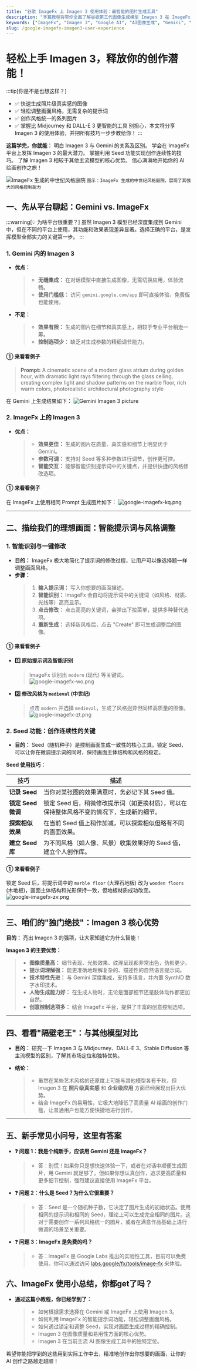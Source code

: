```yaml
---
title: "谷歌 ImageFx 上 Imagen 3 使用体验：最智能的图片生成工具"
description: "本篇教程将带你全面了解谷歌第三代图像生成模型 Imagen 3 在 ImageFx 平台上的卓越表现，从智能提示词、Seed 功能到与其他主流模型的对比，助你快速掌握这款最智能的图片生成工具。"
keywords: ["ImageFx", "Imagen 3", "Google AI", "AI图像生成", "Gemini", "Midjourney", "DALL-E 3"]
slug: /google-imagefx-imagen3-user-experience
---
```

<!-- Title Line-->  
# 轻松上手 Imagen 3，释放你的创作潜能！

<!-- First Quote use as a part to Guide and attract readers -->
:::tip[你是不是也想这样？]
- ✅ 快速生成照片级真实感的图像
- ✅ 轻松调整画面风格，无需复杂的提示词
- ✅ 创作风格统一的系列图片
- ✅ 掌握比 Midjourney 和 DALL-E 3 更智能的工具
别担心，本文将分享 Imagen 3 的使用体验，并把所有技巧一步步教给你！
:::

<!--This Part is use for how to effectively find, screen and determine suitable customers -->
**这篇学完，你就能：**
明白 Imagen 3 与 Gemini 的关系及区别。
学会在 ImageFx 平台上发挥 Imagen 3 的最大潜力。
掌握利用 Seed 功能实现创作连续性的技巧。
了解 Imagen 3 相较于其他主流模型的核心优势。
信心满满地开始你的 AI 绘画创作之旅！

![ImageFx 生成的中世纪风格庭院](https://list.ucards.store/d/img/google-imagefx-vh.webp)
`图示：ImageFx 生成的中世纪风格庭院，展现了其强大的风格控制能力`

## 一、先从平台聊起：Gemini vs. ImageFx

:::warning[💡 为啥平台很重要？]
虽然 Imagen 3 模型已经深度集成到 Gemini 中，但在不同的平台上使用，其功能和效果表现差异显著。选择正确的平台，是发挥模型全部实力的关键第一步。
:::

### 1. Gemini 内的 Imagen 3

- **优点：**
  > - **无缝集成：** 在对话模型中直接生成图像，无需切换应用，体验流畅。
  > - **使用门槛低：** 访问 `gemini.google.com/app` 即可直接体验，免费版也能使用。

- **不足：**
  > - **效果有限：** 生成的图片在细节和真实感上，相较于专业平台稍逊一筹。
  > - **控制选项少：** 缺乏对生成参数的精细调节能力。

#### ① 来看看例子

> **Prompt:** A cinematic scene of a modern glass atrium during golden hour, with dramatic light rays filtering through the glass ceiling, creating complex light and shadow patterns on the marble floor, rich warm colors, photorealistic architectural photography style

在 Gemini 上生成结果如下：
![Gemini Imagen 3 picture](https://list.ucards.store/d/img/google-imagefx-jm.webp)

### 2. ImageFx 上的 Imagen 3

- **优点：**
  > - **效果更佳：** 生成的图片在质量、真实感和细节上明显优于 Gemini。
  > - **参数可调：** 支持对 Seed 等多种参数进行调节，创作更可控。
  > - **智能交互：** 能够智能识别提示词中的关键点，并提供快捷的风格修改选项。

#### ① 来看看例子

在 ImageFx 上使用相同 Prompt 生成图片如下：
![google-imagefx-kq.png](https://list.ucards.store/d/img/google-imagefx-kq.webp)

---

## 二、描绘我们的理想画面：智能提示词与风格调整

### 1. 智能识别与一键修改

- **目的：** ImageFx 极大地简化了提示词的修改过程，让用户可以像选择题一样调整画面风格。
- **步骤：**
  > 1. **输入提示词：** 写入你想要的画面描述。
  > 2. **智能识别：** ImageFx 会自动将提示词中的关键词（如风格、材质、光线等）高亮显示。
  > 3. **点击修改：** 点击高亮的关键词，会弹出下拉菜单，提供多种替代选项。
  > 4. **重新生成：** 选择新风格后，点击 "Create" 即可生成调整后的图像。

#### ① 来看看例子

- **1️⃣ 原始提示词及智能识别**
  > ImageFx 识别出 `modern` (现代) 等关键词。
  > ![google-imagefx-wo.png](https://list.ucards.store/d/img/google-imagefx-wo.webp)

- **2️⃣ 修改风格为 `medieval` (中世纪)**
  > 点击 `modern` 并选择 `medieval`，生成了风格迥异但同样高质量的图像。
  > ![google-imagefx-zt.png](https://list.ucards.store/d/img/google-imagefx-zt.webp)

### 2. Seed 功能：创作连续性的关键

- **目的：** Seed（随机种子）是控制画面生成一致性的核心工具。锁定 Seed，可以让你在微调提示词的同时，保持画面主体结构和风格的稳定。

**Seed 使用技巧：**

| 技巧 | 描述 |
| ---- | ---- |
| **记录 Seed** | 当你对某张图的效果满意时，务必记下其 Seed 值。 |
| **锁定 Seed 微调** | 锁定 Seed 后，稍微修改提示词（如更换材质），可以在保持整体风格不变的情况下，生成新的细节。 |
| **探索相似效果** | 在当前 Seed 值上稍作加减，可以探索相似但略有不同的画面效果。 |
| **建立 Seed 库** | 为不同风格（如人像、风景）收集效果好的 Seed 值，建立个人创作库。 |

#### ① 来看看例子

锁定 Seed 后，将提示词中的 `marble floor` (大理石地板) 改为 `wooden floors` (木地板)，画面主体结构和光影保持一致，但地板材质成功改变。
![google-imagefx-zv.png](https://list.ucards.store/d/img/google-imagefx-zv.webp)

---

## 三、咱们的"独门绝技"：Imagen 3 核心优势

**目的：** 亮出 Imagen 3 的强项，让大家知道它为什么智能！

**Imagen 3 的主要优势：**
> - **图像质量高：** 细节表现、光影效果、纹理呈现都非常出色，伪影更少。
> - **提示词理解强：** 能更准确地理解复杂的、描述性的自然语言提示词。
> - **技术特性先进：** 与 Gemini 深度集成，支持多语言，并内置 SynthID 数字水印技术。
> - **人物生成能力好：** 在生成人物时，无论是面部细节还是肢体动作都更加自然。
> - **创意控制选项多：** 结合 ImageFx 平台，提供了丰富的创意控制选项。

---

## 四、看看"隔壁老王"：与其他模型对比

- **目的：** 研究一下 Imagen 3 与 Midjourney、DALL-E 3、Stable Diffusion 等主流模型的区别，了解其市场定位和独特优势。

- **结论：**
  > - 虽然在某些艺术风格的还原度上可能与其他模型各有千秋，但 Imagen 3 在 **照片级真实感** 和 **企业级应用** 方面已经展现出巨大优势。
  > - 结合 ImageFx 的易用性，它极大地降低了高质量 AI 绘画的创作门槛，让普通用户也能方便快捷地进行创作。

---

## 五、新手常见小问号，这里有答案

- **❓ 问题 1：我是个纯新手，应该用 Gemini 还是 ImageFx？**
  > - 答：别慌！如果你只是想快速体验一下，或者在对话中顺便生成图片，用 Gemini 就足够了。但如果你想认真创作，追求更高质量和更多细节控制，强烈建议直接使用 ImageFx 平台。

- **❓ 问题 2：什么是 Seed？为什么它很重要？**
  > - 答：Seed 是一个随机种子数，它决定了图片生成的初始状态。使用相同的提示词和相同的 Seed，理论上可以生成完全相同的图片。这对于需要创作一系列风格统一的图片，或者在满意作品基础上进行微调的场景至关重要。

- **❓ 问题 3：ImageFx 是免费的吗？**
  > - 答：ImageFx 是 Google Labs 推出的实验性工具，目前可以免费使用。你可以通过访问 [labs.google/fx/tools/image-fx](https://labs.google/fx/tools/image-fx) 来体验。

## 六、ImageFx 使用小总结，你都get了吗？

- **通过这篇小教程，你已经学到了：**
  > - 如何根据需求选择在 Gemini 或 ImageFx 上使用 Imagen 3。
  > - 如何利用 ImageFx 的智能提示词功能，轻松调整画面风格。
  > - 如何通过锁定和调整 Seed，实现对画面生成过程的精确控制。
  > - Imagen 3 在图像质量和易用性方面的核心优势。
  > - Imagen 3 在当前主流 AI 图像生成工具中的独特定位。

希望你能把学到的这些用到实际工作中去，精准地创作出你想要的画面，让你的 AI 创作之路越走越顺！
